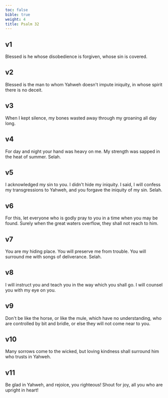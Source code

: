 ```yaml
---
toc: false
bible: true
weight: 4
title: Psalm 32
---
```




## v1 
Blessed is he whose disobedience is forgiven, whose sin is covered. 

## v2 
Blessed is the man to whom Yahweh doesn't impute iniquity, in whose spirit there is no deceit. 

## v3 
When I kept silence, my bones wasted away through my groaning all day long. 

## v4 
For day and night your hand was heavy on me. My strength was sapped in the heat of summer. Selah. 

## v5 
I acknowledged my sin to you. I didn't hide my iniquity. I said, I will confess my transgressions to Yahweh, and you forgave the iniquity of my sin. Selah. 

## v6 
For this, let everyone who is godly pray to you in a time when you may be found. Surely when the great waters overflow, they shall not reach to him. 

## v7 
You are my hiding place. You will preserve me from trouble. You will surround me with songs of deliverance. Selah. 

## v8 
I will instruct you and teach you in the way which you shall go. I will counsel you with my eye on you. 

## v9 
Don't be like the horse, or like the mule, which have no understanding, who are controlled by bit and bridle, or else they will not come near to you. 

## v10 
Many sorrows come to the wicked, but loving kindness shall surround him who trusts in Yahweh. 

## v11 
Be glad in Yahweh, and rejoice, you righteous! Shout for joy, all you who are upright in heart!
